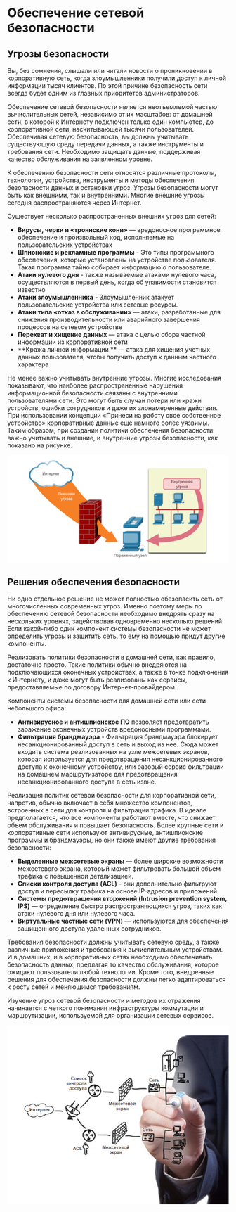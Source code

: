<!-- verified: agorbachev 21.04.2022 -->

# Обеспечение сетевой безопасности

<!-- 1.8.1 -->
## Угрозы безопасности

Вы, без сомнения, слышали или читали новости о проникновении в корпоративную сеть, когда злоумышленники получили доступ к личной информации тысяч клиентов. По этой причине безопасность сети всегда будет одним из главных приоритетов администраторов.

Обеспечение сетевой безопасности является неотъемлемой частью вычислительных сетей, независимо от их масштабов: от домашней сети, в которой к Интернету подключен только один компьютер, до корпоративной сети, насчитывающей тысячи пользователей. Обеспечивая сетевую безопасность, вы должны учитывать существующую среду передачи данных, а также инструменты и требования сети. Необходимо защищать данные, поддерживая качество обслуживания на заявленном уровне.

К обеспечению безопасности сети относятся различные протоколы, технологии, устройства, инструменты и методы обеспечения безопасности данных и остановки угроз. Угрозы безопасности могут быть как внешними, так и внутренними. Многие внешние угрозы сегодня распространяются через Интернет.

Существует несколько распространенных внешних угроз для сетей:

* **Вирусы, черви и «троянские кони»**  — вредоносное программное обеспечение и произвольный код, исполняемые на пользовательских устройствах
* **Шпионские и рекламные программы**  - Это типы программного обеспечения, которые установлены на устройстве пользователя. Такая программа тайно собирает информацию о пользователе.
* **Атаки нулевого дня** - также называемые атаками нулевого часа, осуществляются в первый день, когда об уязвимости становится известно
* **Атаки злоумышленника** - Злоумышленник атакует пользовательские устройства или сетевые ресурсы.
* **Атаки типа «отказ в обслуживании»**  — атаки, разработанные для снижения производительности или аварийного завершения процессов на сетевом устройстве
* **Перехват и хищение данных**  — атака с целью сбора частной информации из корпоративной сети
* **Кража личной информации ** — атака для хищения учетных данных пользователя, чтобы получить доступ к данным частного характера

Не менее важно учитывать внутренние угрозы. Многие исследования показывают, что наиболее распространенные нарушения информационной безопасности связаны с внутренними пользователями сети. Это могут быть случаи потери или кражи устройств, ошибки сотрудников и даже их злонамеренные действия. При использовании концепции «Принеси на работу свое собственное устройство» корпоративные данные еще намного более уязвимы. Таким образом, при создании политики обеспечения безопасности важно учитывать и внешние, и внутренние угрозы безопасности, как показано на рисунке.

![](./assets/1.8.1.png)
<!-- /courses/itn-dl/aeec9260-34fa-11eb-ad9a-f74babed41a6/af1e77d2-34fa-11eb-ad9a-f74babed41a6/assets/2d988780-1c25-11ea-81a0-ffc2c49b96bc.svg -->

<!-- 1.8.2 -->
## Решения обеспечения безопасности

Ни одно отдельное решение не может полностью обезопасить сеть от многочисленных современных угроз. Именно поэтому меры по обеспечению сетевой безопасности необходимо внедрять сразу на нескольких уровнях, задействовав одновременно несколько решений. Если какой-либо один компонент системы безопасности не может определить угрозы и защитить сеть, то ему на помощью придут другие компоненты.

Реализовать политики безопасности в домашней сети, как правило, достаточно просто. Такие политики обычно внедряются на подключающихся оконечных устройствах, а также в точке подключения к Интернету, и даже могут быть реализованы как сервисы, предоставляемые по договору Интернет-провайдером.

Компоненты системы безопасности для домашней сети или сети небольшого офиса:

* **Антивирусное и антишпионское ПО**  позволяет предотвратить заражение оконечных устройств вредоносными программами.
* **Фильтрация брандмауэра** - Фильтрация брандмауэра блокирует несанкционированный доступ в сеть и выход из нее. Сюда может входить система реализованных на узле межсетевых экранов, которая используется для предотвращения несанкционированного доступа к оконечному устройству, или базовый сервис фильтрации на домашнем маршрутизаторе для предотвращения несанкционированного доступа в сеть извне.

Реализация политик сетевой безопасности для корпоративной сети, напротив, обычно включает в себя множество компонентов, встроенных в сети для контроля и фильтрации трафика. В идеале предполагается, что все компоненты работают вместе, что снижает объем обслуживания и повышает безопасность. Более крупные сети и корпоративные сети используют антивирусные, антишпионские программы и брандмауэры, но они также имеют другие требования безопасности:

* **Выделенные межсетевые экраны**  — более широкие возможности межсетевого экрана, который может фильтровать большой объем трафика с повышенной детализацией.
* **Списки контроля доступа (ACL)**  - они дополнительно фильтруют доступ и пересылку трафика на основе IP-адресов и приложений.
* **Системы предотвращения вторжений (Intrusion prevention system, IPS)**  — определение быстро распространяющихся угроз, таких как атаки нулевого дня или нулевого часа.
* **Виртуальные частные сети (VPN)**  — используются для обеспечения защищенного доступа удаленных сотрудников.

Требования безопасности должны учитывать сетевую среду, а также различные приложения и требования к вычислительным устройствам. И в домашних, и в корпоративных сетях необходимо обеспечивать безопасность данных, предлагая то качество обслуживания, которое ожидают пользователи любой технологии. Кроме того, внедренные решения для обеспечения безопасности должны легко адаптироваться к росту сетей и меняющимся требованиям.

Изучение угроз сетевой безопасности и методов их отражения начинается с четкого понимания инфраструктуры коммутации и маршрутизации, используемой для организации сетевых сервисов.

![](./assets/1.8.2.png)
<!-- /courses/itn-dl/aeec9260-34fa-11eb-ad9a-f74babed41a6/af1e77d2-34fa-11eb-ad9a-f74babed41a6/assets/2d98ae94-1c25-11ea-81a0-ffc2c49b96bc.svg -->

<!-- 1.8.3 -->
<!-- quiz -->

